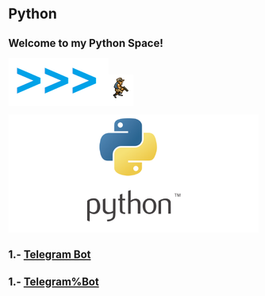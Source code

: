 # Python

## Welcome to my Python Space!

![](Images/2.png)![](Images/1.gif)

![](Images/1.png)
## 1.- [Telegram Bot](tree/master/Telegram%Bot)
## 1.- [Telegram%Bot](Telegram%Bot)

